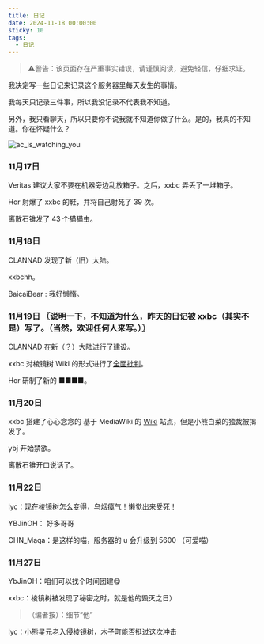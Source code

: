 ```yaml
---
title: 日记
date: 2024-11-18 00:00:00
sticky: 10
tags:
  - 日记
---
```


> ⚠️警告：该页面存在严重事实错误，请谨慎阅读，避免轻信，仔细求证。

我决定写一些日记来记录这个服务器里每天发生的事情。

我每天只记录三件事，所以我没记录不代表我不知道。

另外，我只看聊天，所以只要你不说我就不知道你做了什么。是的，我真的不知道。你在怀疑什么？

![ac_is_watching_you](/images/post_img/watching.png)

### 11月17日

Veritas 建议大家不要在机器旁边乱放箱子。之后，xxbc 弄丢了一堆箱子。

Hor 射爆了 xxbc 的鞋，并将自己射死了 39 次。

离散石锥发了 43 个猫猫虫。

### 11月18日

CLANNAD 发现了新（旧）大陆。

xxbchh。

BaicaiBear : 我好懒惰。

### 11月19日  〖说明一下，不知道为什么，昨天的日记被 xxbc（其实不是）写了。（当然，欢迎任何人来写。）〗

CLANNAD 在新（？）大陆进行了建设。

xxbc 对棱镜树 Wiki 的形式进行了[全面批判](/criticism)。

Hor 研制了新的 ■■■■。

### 11月20日

xxbc 搭建了心心念念的 基于 MediaWiki 的 [Wiki](https://wiki-mirror.bearcabbage.top/index.php?title=%E5%B0%8F%E7%86%8A%E7%99%BD%E8%8F%9C%E7%9A%84%E7%8B%AC%E8%A3%81%E5%A4%A7%E5%AF%84) 站点，但是小熊白菜的独裁被揭发了。

ybj 开始禁欲。

离散石锥开口说话了。

### 11月22日

lyc：现在棱镜树怎么变得，乌烟瘴气！懒觉出来受死！

YBJinOH： 好多哥哥

CHN_Maqa：是这样的喵，服务器的 u 会升级到 5600 （可爱喵）

### 11月27日

YbJinOH：咱们可以找个时间团建😋

xxbc：棱镜树被发现了秘密之时，就是他的毁灭之日）
>（编者按）：细节“他”

lyc：小熊星元老入侵棱镜树，木子町能否挺过这次冲击

